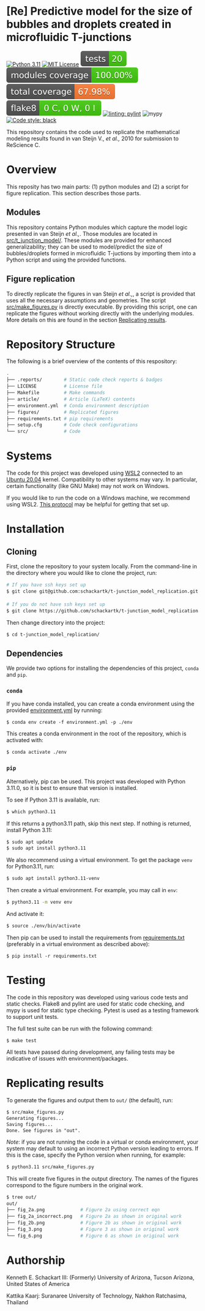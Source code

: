 # [Re] Predictive model for the size of bubbles and droplets created in microfluidic T-junctions

[![Python 3.11](https://img.shields.io/badge/python-3.11-blue.svg)](https://www.python.org/downloads/release/python-360/)
<a href="https://github.com/psf/black"><img alt="MIT License" src="https://img.shields.io/github/license/schackartk/t-junction_model_replication"></a>
![Tests Status](./.reports/tests/tests_badge.svg?dummy=8484744)
![Module Coverage](./.reports/coverage/coverage_modules_badge.svg?dummy=8484744)
![Total Coverage](./.reports/coverage/coverage_all_badge.svg?dummy=8484744)
![Flake8](./.reports/flake8/flake8_badge.svg?dummy=8484744)
[![linting: pylint](https://img.shields.io/badge/linting-pylint-yellowgreen)](https://github.com/PyCQA/pylint)
![mypy](https://img.shields.io/badge/%20type_checker-mypy-%231674b1?style=flat)
<a href="https://github.com/psf/black"><img alt="Code style: black" src="https://img.shields.io/badge/code%20style-black-000000.svg"></a>

This repository contains the code used to replicate the mathematical modeling results found in van Steijn V., *et al.,* 2010 for submission to ReScience C.

# Overview

This reposity has two main parts: (1) python modules and (2) a script for figure replication. This section describes those parts.

## Modules

This repository contains Python modules which capture the model logic presented in van Steijn *et al.,*. Those modules are located in [src/t_junction_model/](./src/t_junction_model/). These modules are provided for enhanced generalizability; they can be used to model/predict the size of bubbles/droplets formed in microfluidic T-juctions by importing them into a Python script and using the provided functions.

## Figure replication

To directly replicate the figures in van Steijn *et al.,*, a script is provided that uses all the necessary assumptions and geometries. The script [src/make_figures.py](src/make_figures.py) is directly executable. By providing this script, one can replicate the figures without working directly with the underlying modules. More details on this are found in the section [Replicating results](#replicating-results).

# Repository Structure

The following is a brief overview of the contents of this respository:

```sh
.
├── .reports/        # Static code check reports & badges
├── LICENSE          # License file
├── Makefile         # Make commands
├── article/         # Article (LaTeX) contents
├── environment.yml  # Conda environment description
├── figures/         # Replicated figures
├── requirements.txt # pip requirements
├── setup.cfg        # Code check configurations
└── src/             # Code
```

# Systems

The code for this project was developed using [WSL2](https://learn.microsoft.com/en-us/windows/wsl/install) connected to an [Ubuntu 20.04](https://releases.ubuntu.com/focal/) kernel. Compatibility to other systems may vary. In particular, certain functionality (like GNU Make) may not work on Windows.

If you would like to run the code on a Windows machine, we recommend using WSL2. [This protocol](https://www.protocols.io/view/install-wsl-and-vscode-on-windows-10-q26g78e1klwz/v1) may be helpful for getting that set up.

# Installation

## Cloning

First, clone the repository to your system locally. From the command-line in the directory where you would like to clone the project, run:

```sh
# If you have ssh keys set up
$ git clone git@github.com:schackartk/t-junction_model_replication.git

# If you do not have ssh keys set up
$ git clone https://github.com/schackartk/t-junction_model_replication.git
```

Then change directory into the project:

```sh
$ cd t-junction_model_replication/
```

## Dependencies

We provide two options for installing the dependencies of this project, `conda` and `pip`.

### `conda`

If you have conda installed, you can create a conda environment using the provided [environment.yml](environment.yml) by running:

```
$ conda env create -f environment.yml -p ./env
```

This creates a conda environment in the root of the repository, which is activated with:

```sh
$ conda activate ./env
```

### `pip`

Alternatively, pip can be used. This project was developed with Python 3.11.0, so it is best to ensure that version is installed.

To see if Python 3.11 is available, run:
```sh
$ which python3.11
```

If this returns a python3.11 path, skip this next step.
If nothing is returned, install Python 3.11:
```sh
$ sudo apt update
$ sudo apt install python3.11
```

We also recommend using a virtual environment. To get the package `venv` for Python3.11, run:

```sh
$ sudo apt install python3.11-venv
```

Then create a virtual environment. For example, you may call in `env`:

```sh
$ python3.11 -m venv env
```

And activate it:

```sh
$ source ./env/bin/activate
```

Then pip can be used to install the requirements from [requirements.txt](requirements.txt) (preferably in a virtual environment as described above):

```
$ pip install -r requirements.txt
```

# Testing

The code in this repository was developed using various code tests and static checks. Flake8 and pylint are used for static code checking, and mypy is used for static type checking. Pytest is used as a testing framework to support unit tests.

The full test suite can be run with the following command:

```
$ make test
```

All tests have passed during development, any failing tests may be indicative of issues with environment/packages.

# Replicating results

To generate the figures and output them to `out/` (the default), run:

```
$ src/make_figures.py
Generating figures...
Saving figures...
Done. See figures in "out".
```

*Note*: if you are not running the code in a virtual or conda environment, your system may default to using an incorrect Python version leading to errors. If this is the case, specify the Python version when running, for example:

```sh
$ python3.11 src/make_figures.py
```

This will create five figures in the output directory. The names of the figures correspond to the figure numbers in the original work.

```sh
$ tree out/
out/
├── fig_2a.png             # Figure 2a using correct eqn
├── fig_2a_incorrect.png   # Figure 2a as shown in original work
├── fig_2b.png             # Figure 2b as shown in original work
├── fig_3.png              # Figure 3 as shown in original work
└── fig_6.png              # Figure 6 as shown in original work
```

# Authorship

Kenneth E. Schackart III: (Formerly) University of Arizona, Tucson Arizona, United States of America

Kattika Kaarj: Suranaree University of Technology, Nakhon Ratchasima, Thailand 

